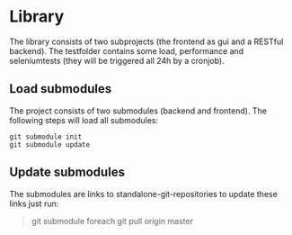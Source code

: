 Library
========

The library consists of two subprojects (the frontend as gui and a RESTful backend). The testfolder contains some load, performance and seleniumtests (they will be triggered all 24h by a cronjob).

## Load submodules
The project consists of two submodules (backend and frontend). The following steps will load all submodules:

```
git submodule init
git submodule update
```

## Update submodules
The submodules are links to standalone-git-repositories to update these links just run:

> git submodule foreach git pull origin master

